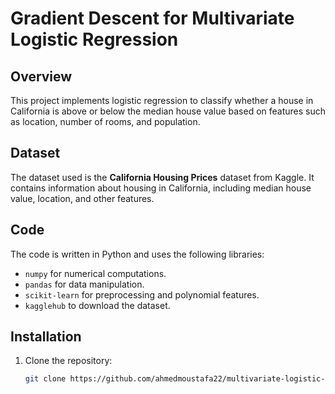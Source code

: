 # Gradient Descent for Multivariate Logistic Regression

## Overview
This project implements logistic regression to classify whether a house in California is above or below the median house value based on features such as location, number of rooms, and population.

## Dataset
The dataset used is the **California Housing Prices** dataset from Kaggle. It contains information about housing in California, including median house value, location, and other features.

## Code
The code is written in Python and uses the following libraries:
- `numpy` for numerical computations.
- `pandas` for data manipulation.
- `scikit-learn` for preprocessing and polynomial features.
- `kagglehub` to download the dataset.
  
## Installation
1. Clone the repository:
   ```bash
   git clone https://github.com/ahmedmoustafa22/multivariate-logistic-regression-gradient-descent.git
